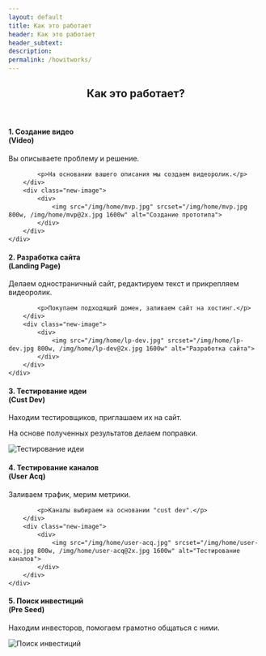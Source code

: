 ```yaml
---
layout: default
title: Как это работает
header: Как это работает
header_subtext: 
description: 
permalink: /howitworks/
---
```

<section class="new-content first">
	<div style="text-align: center;"><h2>Как это работает?</h2></div>
	<br>
	<div class="container">
		<div class="new-text">
			<h4>1. Создание видео<br>(Video)</h4>
			<p>Вы описываете проблему и решение.</p>

			<p>На основании вашего описания мы создаем видеоролик.</p>
		</div>
		<div class="new-image">
			<div>
				<img src="/img/home/mvp.jpg" srcset="/img/home/mvp.jpg 800w, /img/home/mvp@2x.jpg 1600w" alt="Создание прототипа">
			</div>
		</div>
	</div>
</section>

<section class="new-content alternate">
	<div class="container">
		<div class="new-text">
			<h4>2. Разработка сайта<br>(Landing Page)</h4>
			<p>Делаем одностраничный сайт, редактируем текст и прикрепляем видеоролик.</p>

			<p>Покупаем подходящий домен, заливаем сайт на хостинг.</p>
		</div>
		<div class="new-image">
			<div>
				<img src="/img/home/lp-dev.jpg" srcset="/img/home/lp-dev.jpg 800w, /img/home/lp-dev@2x.jpg 1600w" alt="Разработка сайта">
			</div>
		</div>
	</div>
</section>

<section class="new-content">
	<div class="container">
		<div class="new-text">
			<h4>3. Тестирование идеи<br>(Cust Dev)</h4>
			<p>Находим тестировщиков, приглашаем их на сайт.</p>
			<p>На основе полученных результатов делаем поправки.</p>
		</div>
		<div class="new-image">
			<div>
				<img src="/img/home/cust-dev.jpg" srcset="/img/home/cust-dev.jpg 800w, /img/home/cust-dev@2x.jpg 1600w" alt="Тестирование идеи">
			</div>
		</div>
	</div>
</section>

<section class="new-content alternate">
	<div class="container">
		<div class="new-text">
			<h4>4. Тестирование каналов<br>(User Acq)</h4>
			<p>Заливаем трафик, мерим метрики.</p>

			<p>Каналы выбираем на основании "cust dev".</p>
		</div>
		<div class="new-image">
			<div>
				<img src="/img/home/user-acq.jpg" srcset="/img/home/user-acq.jpg 800w, /img/home/user-acq@2x.jpg 1600w" alt="Тестирование каналов">
			</div>
		</div>
	</div>
</section>

<section class="new-content">
	<div class="container">
		<div class="new-text">
			<h4>5. Поиск инвестиций<br>(Pre Seed)</h4>
			<p>Находим инвесторов, помогаем грамотно общаться с ними.</p>
		</div>
		<div class="new-image">
			<div>
				<img src="/img/home/invest.jpg" srcset="/img/home/invest.jpg 800w, /img/home/invest@2x.jpg 1600w" alt="Поиск инвестиций">
			</div>
		</div>
	</div>
</section>
